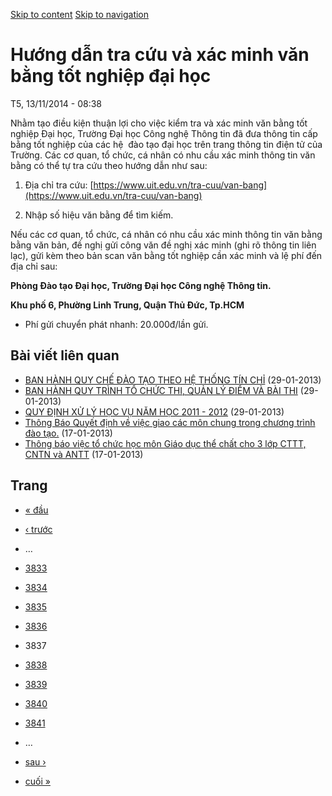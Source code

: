 [Skip to content](https://daa.uit.edu.vn/thongbao/huong-dan-tra-cuu-va-xac-minh-van-bang-tot-nghiep-dai-hoc?page=3836#main)
 [Skip to navigation](https://daa.uit.edu.vn/thongbao/huong-dan-tra-cuu-va-xac-minh-van-bang-tot-nghiep-dai-hoc?page=3836#main-nav)

Hướng dẫn tra cứu và xác minh văn bằng tốt nghiệp đại học
=========================================================

T5, 13/11/2014 - 08:38

Nhằm tạo điều kiện thuận lợi cho việc kiểm tra và xác minh văn bằng tốt nghiệp Đại học, Trường Đại học Công nghệ Thông tin đã đưa thông tin cấp bằng tốt nghiệp của các hệ  đào tạo đại học trên trang thông tin điện tử của Trường. Các cơ quan, tổ chức, cá nhân có nhu cầu xác minh thông tin văn bằng có thể tự tra cứu theo hướng dẫn như sau:

1.  Địa chỉ tra cứu: [https://www.uit.edu.vn/tra-cuu/van-bang](https://www.uit.edu.vn/tra-cuu/van-bang)
    
2.  Nhập số hiệu văn bằng để tìm kiếm.

Nếu các cơ quan, tổ chức, cá nhân có nhu cầu xác minh thông tin văn bằng bằng văn bản, đề nghị gửi công văn đề nghị xác minh (ghi rõ thông tin liên lạc), gửi kèm theo bản scan văn bằng tốt nghiệp cần xác minh và lệ phí đến địa chỉ sau:  

**Phòng Đào tạo Đại học, Trường Đại học Công nghệ Thông tin.**

**Khu phố 6, Phường Linh Trung, Quận Thủ Đức, Tp.HCM**

*   Phí gửi chuyển phát nhanh: 20.000đ/lần gửi.

Bài viết liên quan
------------------

*   [BAN HÀNH QUY CHẾ ĐÀO TẠO THEO HỆ THỐNG TÍN CHỈ](https://daa.uit.edu.vn/thongbao/ban-hanh-quy-che-dao-tao-theo-he-thong-tin-chi)
     (29-01-2013)
*   [BAN HÀNH QUY TRÌNH TỔ CHỨC THI, QUẢN LÝ ĐIỂM VÀ BÀI THI](https://daa.uit.edu.vn/thongbao/ban-hanh-quy-trinh-chuc-thi-quan-ly-diem-va-bai-thi)
     (29-01-2013)
*   [QUY ĐỊNH XỬ LÝ HỌC VỤ NĂM HỌC 2011 - 2012](https://daa.uit.edu.vn/thongbao/quy-dinh-xu-ly-hoc-vu-nam-hoc-2011-2012)
     (29-01-2013)
*   [Thông Báo Quyết định về việc giao các môn chung trong chương trình đào tạo.](https://daa.uit.edu.vn/thongbao/thong-bao-quyet-dinh-ve-viec-giao-cac-mon-chung-trong-chuong-trinh-dao-tao)
     (17-01-2013)
*   [Thông báo việc tổ chức học môn Giáo dục thể chất cho 3 lớp CTTT, CNTN và ANTT](https://daa.uit.edu.vn/thongbao/thong-bao-viec-chuc-hoc-mon-giao-duc-chat-cho-3-lop-cttt-cntn-va-antt)
     (17-01-2013)

Trang
-----

*   [« đầu](https://daa.uit.edu.vn/thongbao/huong-dan-tra-cuu-va-xac-minh-van-bang-tot-nghiep-dai-hoc "Đến trang đầu tiên")
    
*   [‹ trước](https://daa.uit.edu.vn/thongbao/huong-dan-tra-cuu-va-xac-minh-van-bang-tot-nghiep-dai-hoc?page=3835 "Đến trang kế trước")
    
*   …
*   [3833](https://daa.uit.edu.vn/thongbao/huong-dan-tra-cuu-va-xac-minh-van-bang-tot-nghiep-dai-hoc?page=3832 "Đến trang 3833")
    
*   [3834](https://daa.uit.edu.vn/thongbao/huong-dan-tra-cuu-va-xac-minh-van-bang-tot-nghiep-dai-hoc?page=3833 "Đến trang 3834")
    
*   [3835](https://daa.uit.edu.vn/thongbao/huong-dan-tra-cuu-va-xac-minh-van-bang-tot-nghiep-dai-hoc?page=3834 "Đến trang 3835")
    
*   [3836](https://daa.uit.edu.vn/thongbao/huong-dan-tra-cuu-va-xac-minh-van-bang-tot-nghiep-dai-hoc?page=3835 "Đến trang 3836")
    
*   3837
*   [3838](https://daa.uit.edu.vn/thongbao/huong-dan-tra-cuu-va-xac-minh-van-bang-tot-nghiep-dai-hoc?page=3837 "Đến trang 3838")
    
*   [3839](https://daa.uit.edu.vn/thongbao/huong-dan-tra-cuu-va-xac-minh-van-bang-tot-nghiep-dai-hoc?page=3838 "Đến trang 3839")
    
*   [3840](https://daa.uit.edu.vn/thongbao/huong-dan-tra-cuu-va-xac-minh-van-bang-tot-nghiep-dai-hoc?page=3839 "Đến trang 3840")
    
*   [3841](https://daa.uit.edu.vn/thongbao/huong-dan-tra-cuu-va-xac-minh-van-bang-tot-nghiep-dai-hoc?page=3840 "Đến trang 3841")
    
*   …
*   [sau ›](https://daa.uit.edu.vn/thongbao/huong-dan-tra-cuu-va-xac-minh-van-bang-tot-nghiep-dai-hoc?page=3837 "Đến trang kế sau")
    
*   [cuối »](https://daa.uit.edu.vn/thongbao/huong-dan-tra-cuu-va-xac-minh-van-bang-tot-nghiep-dai-hoc?page=3863 "Đến trang cuối cùng")